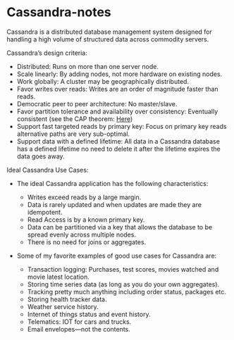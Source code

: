 # Cassandra-notes
Cassandra is a distributed database management system designed for handling a high volume of structured data across commodity servers.

Cassandra’s design criteria:

  - Distributed: Runs on more than one server node.
  - Scale linearly: By adding nodes, not more hardware on existing nodes.
  - Work globally: A cluster may be geographically distributed.
  - Favor writes over reads: Writes are an order of magnitude faster than reads.
  - Democratic peer to peer architecture: No master/slave.
  - Favor partition tolerance and availability over consistency: Eventually consistent (see the CAP theorem: [Here](https://en.wikipedia.org/wiki/CAP_theorem.))
  - Support fast targeted reads by primary key: Focus on primary key reads alternative paths are very sub-optimal.
  - Support data with a defined lifetime: All data in a Cassandra database has a defined lifetime no need to delete it after the lifetime expires the data goes away.

Ideal Cassandra Use Cases:

  - The ideal Cassandra application has the following characteristics:

    - Writes exceed reads by a large margin.
    - Data is rarely updated and when updates are made they are idempotent.
    - Read Access is by a known primary key.
    - Data can be partitioned via a key that allows the database to be spread evenly across multiple nodes.
    - There is no need for joins or aggregates.

  - Some of my favorite examples of good use cases for Cassandra are:

    - Transaction logging: Purchases, test scores, movies watched and movie latest location.
    - Storing time series data (as long as you do your own aggregates).
    - Tracking pretty much anything including order status, packages etc.
    - Storing health tracker data.
    - Weather service history.
    - Internet of things status and event history.
    - Telematics: IOT for cars and trucks.
    - Email envelopes—not the contents.
    
